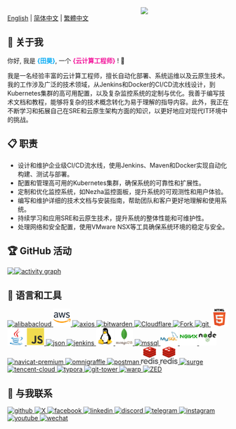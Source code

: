 <img align='right' src='https://user-images.githubusercontent.com/5713670/87202985-820dcb80-c2b6-11ea-9f56-7ec461c497c3.gif' width='200'>

[English](./README.md) | [简体中文](./README.md) | [繁體中文](./README.md)

<h2>👋 关于我</h2>

你好, 我是 **<font color="#03A9F4">{田昊}</font>**, 一个 **<font color="#F31199">{云计算工程师}</font>** !  🧐

我是一名经验丰富的云计算工程师，擅长自动化部署、系统运维以及云原生技术。我的工作涉及广泛的技术领域，从Jenkins和Docker的CI/CD流水线设计，到Kubernetes集群的高可用配置，以及复杂监控系统的定制与优化。我善于编写技术文档和教程，能够将复杂的技术概念转化为易于理解的指导内容。此外，我正在不断学习和拓展自己在SRE和云原生架构方面的知识，以更好地应对现代IT环境中的挑战。



<h2>📋 职责</h2>

- 设计和维护企业级CI/CD流水线，使用Jenkins、Maven和Docker实现自动化构建、测试与部署。
- 配置和管理高可用的Kubernetes集群，确保系统的可靠性和扩展性。
- 定制和优化监控系统，如Nezha监控面板，提升系统的可观测性和用户体验。
- 编写和维护详细的技术文档与安装指南，帮助团队和客户更好地理解和使用系统。
- 持续学习和应用SRE和云原生技术，提升系统的整体性能和可维护性。
- 处理网络和安全配置，使用VMware NSX等工具确保系统环境的稳定与安全。


<h2>🏆 GitHub 活动</h2>

<p>
	<img align="left" src="https://github-profile-trophy.vercel.app/?username=th815&theme=onedark&column=-1&margin-w=15" />
</p>

[![activity graph](https://github-readme-activity-graph.vercel.app/graph?username=th815&theme=merko&custom_title=th815活动图&hide_border=true&point=FFFFFF&days=50)](https://github.com/th815)



<h2>🔧 语言和工具</h2>

<p align="left">
	<!-- ********** A ********** -->
    <a href="https://www.aliyun.com" target="_blank"> <img src="https://www.vectorlogo.zone/logos/alibabacloud/alibabacloud-ar21.svg" alt="alibabacloud" height="40"/> </a>
    <a href="https://aws.amazon.com" target="_blank"> <img src="https://raw.githubusercontent.com/devicons/devicon/master/icons/amazonwebservices/amazonwebservices-original-wordmark.svg" alt="aws" height="40"/> </a>
    <a href="https://www.axios.com" target="_blank"> <img src="https://www.vectorlogo.zone/logos/axios/axios-icon.svg" alt="axios" height="40"/> </a>
    <!-- ********** B ********** -->
    <a href="https://bitwarden.com/" target="_blank"> <img src="https://www.vectorlogo.zone/logos/bitwarden/bitwarden-icon.svg" alt="bitwarden" height="40"/> </a>
    <!-- ********** C ********** -->
	<a href="https://cloudflare.com" target="_blank"> <img src="https://www.vectorlogo.zone/logos/cloudflare/cloudflare-ar21.svg" alt="Cloudflare" height="40"/> </a>
    <!-- ********** D ********** -->
    <!-- ********** E ********** -->
    <!-- ********** F ********** -->
   	<a href="https://git-fork.com/" target="_blank"> <img src="https://github.com/file-icons/icons/blob/master/svg/Fork.svg" alt="Fork" height="40"/> </a>
    <!-- ********** G ********** -->
	<a href="https://git-scm.com/" target="_blank"> <img src="https://www.vectorlogo.zone/logos/git-scm/git-scm-icon.svg" alt="git" height="40"/> </a>
    <!-- ********** H ********** -->
	<a href="https://www.w3.org/html/" target="_blank"> <img src="https://raw.githubusercontent.com/devicons/devicon/master/icons/html5/html5-original-wordmark.svg" alt="html5" height="40"/> </a>
    <!-- ********** I ********** -->
    <!-- ********** J ********** -->
	<a href="https://www.java.com" target="_blank"> <img src="https://raw.githubusercontent.com/devicons/devicon/master/icons/java/java-original.svg" alt="java" height="40"/> </a>
	<a href="https://developer.mozilla.org/en-US/docs/Web/JavaScript" target="_blank"> <img src="https://raw.githubusercontent.com/devicons/devicon/master/icons/javascript/javascript-original.svg" alt="javascript" height="40"/> </a>
	<a href="https://www.json.org" target="_blank"> <img src="https://www.vectorlogo.zone/logos/json/json-icon.svg" alt="json" height="40"/> </a>
	<a href="https://www.jenkins.io" target="_blank"> <img src="https://www.vectorlogo.zone/logos/jenkins/jenkins-icon.svg" alt="jenkins" height="40"/>
    <!-- ********** K ********** -->
    <!-- ********** L ********** -->
	<a href="https://www.linux.org/" target="_blank"> <img src="https://raw.githubusercontent.com/devicons/devicon/master/icons/linux/linux-original.svg" alt="linux" height="40"/> </a>
	<!-- ********** M ********** -->
    <a href="https://www.mongodb.com/" target="_blank"> <img src="https://raw.githubusercontent.com/devicons/devicon/master/icons/mongodb/mongodb-original-wordmark.svg" alt="mongodb" height="40"/> </a>
	<a href="https://www.microsoft.com/en-us/sql-server" target="_blank"> <img src="https://www.svgrepo.com/show/303229/microsoft-sql-server-logo.svg" alt="mssql" height="40"/> </a>
	<a href="https://www.mysql.com/" target="_blank"> <img src="https://raw.githubusercontent.com/devicons/devicon/master/icons/mysql/mysql-original-wordmark.svg" alt="mysql" height="40"/> </a>
    <!-- ********** N ********** -->
	<a href="https://www.nginx.com" target="_blank"> <img src="https://raw.githubusercontent.com/devicons/devicon/master/icons/nginx/nginx-original.svg" alt="nginx" height="40"/> </a>
	<a href="https://nodejs.org" target="_blank"> <img src="https://raw.githubusercontent.com/devicons/devicon/master/icons/nodejs/nodejs-original-wordmark.svg" alt="nodejs" height="40"/> </a>
	<a href="https://navicat.com/en/products/navicat-premium" target="_blank"> <img src="https://navicat.com/images/Navicat_16_Premium_win_256x256.ico" alt="navicat-premium" height="40"/> </a>
	<!-- ********** O ********** -->
	<a href="https://www.omnigroup.com/omnigraffle/" target="_blank"> <img src="https://www.omnigroup.com/assets/img/icons/omnigraffle-ios@2x.png" alt="omnigraffle" height="40"/> </a>
	<!-- ********** P ********** -->
    <a href="https://postman.com" target="_blank"> <img src="https://www.vectorlogo.zone/logos/getpostman/getpostman-icon.svg" alt="postman" height="40"/> </a>
	<!-- ********** Q ********** -->
	<!-- ********** R ********** -->
	<a href="https://redis.io" target="_blank"> <img src="https://raw.githubusercontent.com/devicons/devicon/master/icons/redis/redis-original-wordmark.svg" alt="redis" height="40"/> </a>
	<!-- ********** S ********** -->
	<a href="https://redis.io" target="_blank"> <img src="https://raw.githubusercontent.com/devicons/devicon/master/icons/redis/redis-original-wordmark.svg" alt="redis" height="40"/> </a>
	<a href="https://nssurge.com/" target="_blank"> <img src="https://nssurge.com/static/media/surge-mac-icon.b58bcbd47e5747ba3284.png" alt="surge" height="40"/> </a>
	<!-- ********** T ********** -->
	<a href="https://cloud.tencent.com/" target="_blank"> <img src="https://cloudcache.tencent-cloud.com/qcloud/favicon.ico" alt="tencent-cloud" height="40"/> </a>
	<a href="https://typora.io/" target="_blank"> <img src="https://github.com/PapirusDevelopmentTeam/papirus-icon-theme/blob/master/Papirus/64x64/apps/typora.svg" alt="typora" height="40"/> </a>
	<a href="https://www.git-tower.com/" target="_blank"> <img src="https://www.vectorlogo.zone/logos/git-tower/git-tower-icon.svg" alt="git-tower" height="40"/> </a>
	<!-- ********** U ********** -->
	<!-- ********** V ********** -->
	<!-- ********** W ********** -->
	<a href="https://www.warp.dev/" target="_blank"> <img src="https://github.com/pheralb/svgl/blob/main/static/library/warp.svg" alt="warp" height="40"/> </a>
	<!-- ********** X ********** -->
	<!-- ********** Y ********** -->
	<!-- ********** Z ********** -->
	<a href="https://zed.dev/" target="_blank"> <img src="https://github.com/simple-icons/simple-icons/blob/master/icons/zedindustries.svg" alt="ZED" height="40"/> </a>
</p>

<h2>💬 与我联系</h2>

<p align="left">
    <a href="https://github.com/th815" target="blank">
        <img src="https://cdn.jsdelivr.net/gh/devicons/devicon@latest/icons/github/github-original.svg" alt="github" height="40" />
    </a>
    <a href="https://x.com/TianHaoGlobal" target="blank">
        <img src="https://www.vectorlogo.zone/logos/x/x-icon.svg" alt="X" height="35"  />
    </a>
    <a href="https://www.facebook.com/profile.php?id=100083268639467" target="blank">
        <img src="https://www.vectorlogo.zone/logos/facebook/facebook-official.svg" alt="facebook" height="40" />
    </a>
    <a href="https://www.linkedin.com/in/th815" target="blank">
        <img src="https://www.vectorlogo.zone/logos/linkedin/linkedin-icon.svg" alt="linkedin" height="40" />
    </a>
    <a href="https://discord.com/th815" target="blank">
        <img src="https://www.vectorlogo.zone/logos/discord/discord-tile.svg" alt="discord" height="40" />
    </a>
    <a href="https://t.me/tianhao" target="blank">
        <img src="https://www.vectorlogo.zone/logos/telegram/telegram-icon.svg" alt="telegram" height="40"  />
    </a>
    <!--<a href="https://medium.com/@tianhao" target="blank">
        <img src="https://www.vectorlogo.zone/logos/medium/medium-icon.svg" alt="medium" height="40" />
    </a>  -->
    <a href="https://www.instagram.com/eucridecn" target="blank">
        <img src="https://www.vectorlogo.zone/logos/instagram/instagram-icon.svg" alt="instagram" height="40" />
    </a>
    <!-- <a href="https://www.tiktok.com/@tianhao" target="blank">
        <img src="https://www.tiktok.com/favicon.ico" alt="tiktok" height="40" width="45" />
    </a>  -->
    <a href="https://www.youtube.com/@user-ch4pe6dz2u" target="blank">
        <img src="https://www.vectorlogo.zone/logos/youtube/youtube-icon.svg" alt="youtube" height="40" />
    </a>
    <a href="https://tianhao.tech" target="blank">
        <img src="https://www.vectorlogo.zone/logos/blogger/blogger-tile.svg" alt="wechat" height="40" />
    </a>
</p>
